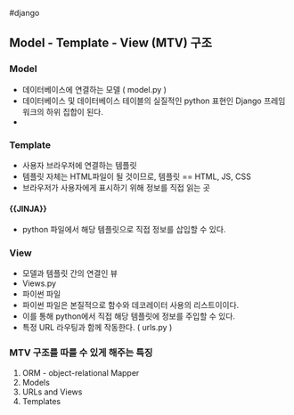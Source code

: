 #django
## Model - Template - View (MTV) 구조
### Model
- 데이터베이스에 연결하는 모델 ( model.py )
- 데이터베이스 및 데이터베이스 테이블의 실질적인 python 표현인 Django 프레임 워크의 하위 집합이 된다.
-  
### Template
- 사용자 브라우저에 연결하는 템플릿
- 템플릿 자체는 HTML파일이 될 것이므로, 템플릿 == HTML, JS, CSS
- 브라우저가 사용자에게 표시하기 위해 정보를 직접 읽는 곳
#### {{JINJA}}
- python 파일에서  해당 템플릿으로 직접 정보를 삽입할 수 있다.
### View
- 모델과 템플릿 간의 연결인 뷰
- Views.py
- 파이썬 파일
- 파이썬 파일은 본질적으로 함수와 데코레이터 사용의 리스트이이다.
- 이를 통해 python에서 직접 해당 템플릿에 정보를 주입할 수 있다.
- 특정 URL 라우팅과 함께 작동한다. ( urls.py )
### MTV 구조를 따를 수 있게 해주는 특징
1. ORM - object-relational Mapper
2. Models
3. URLs and Views
4. Templates

